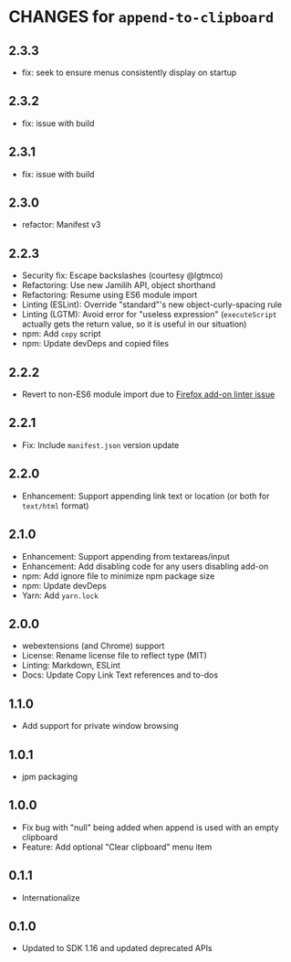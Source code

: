 # CHANGES for `append-to-clipboard`

## 2.3.3

- fix: seek to ensure menus consistently display on startup

## 2.3.2

- fix: issue with build

## 2.3.1

- fix: issue with build

## 2.3.0

- refactor: Manifest v3

## 2.2.3

- Security fix: Escape backslashes (courtesy @lgtmco)
- Refactoring: Use new Jamilih API, object shorthand
- Refactoring: Resume using ES6 module import
- Linting (ESLint): Override "standard"'s new object-curly-spacing rule
- Linting (LGTM): Avoid error for "useless expression" (`executeScript`
    actually gets the return value, so it is useful in our situation)
- npm: Add `copy` script
- npm: Update devDeps and copied files

## 2.2.2

- Revert to non-ES6 module import due to
    [Firefox add-on linter issue](https://github.com/mozilla/addons-linter/issues/1775)

## 2.2.1

- Fix: Include `manifest.json` version update

## 2.2.0

- Enhancement: Support appending link text or location (or
    both for `text/html` format)

## 2.1.0

- Enhancement: Support appending from textareas/input
- Enhancement: Add disabling code for any users disabling add-on
- npm: Add ignore file to minimize npm package size
- npm: Update devDeps
- Yarn: Add `yarn.lock`

## 2.0.0

- webextensions (and Chrome) support
- License: Rename license file to reflect type (MIT)
- Linting: Markdown, ESLint
- Docs: Update Copy Link Text references and to-dos

## 1.1.0
- Add support for private window browsing

## 1.0.1
- jpm packaging

## 1.0.0
- Fix bug with "null" being added when append is used with an empty clipboard
- Feature: Add optional "Clear clipboard" menu item

## 0.1.1
- Internationalize

## 0.1.0
- Updated to SDK 1.16 and updated deprecated APIs
